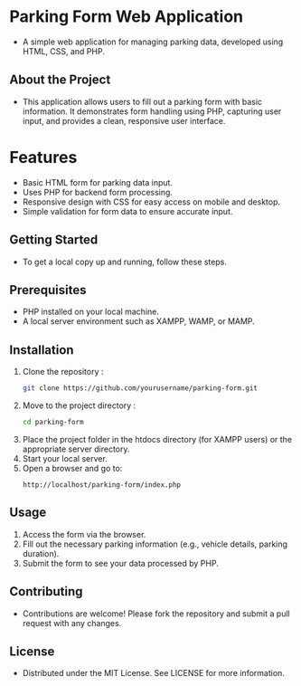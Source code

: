 # Parking Form Web Application
- A simple web application for managing parking data, developed using HTML, CSS, and PHP.

## About the Project
- This application allows users to fill out a parking form with basic information. It demonstrates form handling using PHP, capturing user input, and provides a clean, responsive user interface.

# Features
- Basic HTML form for parking data input.
- Uses PHP for backend form processing.
- Responsive design with CSS for easy access on mobile and desktop.
- Simple validation for form data to ensure accurate input.

## Getting Started
- To get a local copy up and running, follow these steps.

## Prerequisites
- PHP installed on your local machine.
- A local server environment such as XAMPP, WAMP, or MAMP.

## Installation
1. Clone the repository :
   ```bash
   git clone https://github.com/yourusername/parking-form.git
2. Move to the project directory :
   ```bash
   cd parking-form
3. Place the project folder in the htdocs directory (for XAMPP users) or the appropriate server directory.
4. Start your local server.
5. Open a browser and go to:
   ```
   http://localhost/parking-form/index.php

## Usage
1. Access the form via the browser.
2. Fill out the necessary parking information (e.g., vehicle details, parking duration).
3. Submit the form to see your data processed by PHP.
   
## Contributing
- Contributions are welcome! Please fork the repository and submit a pull request with any changes.

## License
- Distributed under the MIT License. See LICENSE for more information.
